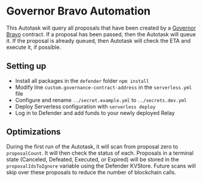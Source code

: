 # Governor Bravo Automation

This Autotask will query all proposals that have been created by a [Governor Bravo](https://docs.compound.finance/v2/governance/) contract. If a proposal has been passed, then the Autotask will queue it. If the proposal is already queued, then Autotask will check the ETA and execute it, if possible. 

## Setting up
- Install all packages in the `defender` folder `npm install`
- Modify line `custom.governance-contract-address` in the `serverless.yml` file
- Configure and rename `../secret.example.yml` to `../secrets.dev.yml`
- Deploy Serverless configuration with `serverless deploy`
- Log in to Defender and add funds to your newly deployed Relay

## Optimizations

During the first run of the Autotask, it will scan from proposal zero to `proposalCount`. It will then check the status of each. Proposals in a terminal state (Canceled, Defeated, Executed, or Expired) will be stored in the `proposalIdsToIgnore` variable using the Defender KVStore. Future scans will skip over these proposals to reduce the number of blockchain calls.